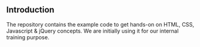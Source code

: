 ## Introduction
The repository contains the example code to get hands-on on HTML, CSS, Javascript & jQuery concepts. We are initially using it for our internal training purpose.
